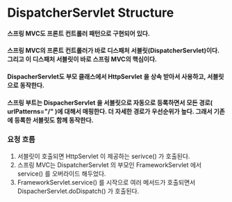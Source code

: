 # DispatcherServlet Structure

#### 스프링 MVC도 프론트 컨트롤러 패턴으로 구현되어 있다.
#### 스프링 MVC의 프론트 컨트롤러가 바로 디스패처 서블릿(DispatcherServlet)이다. 그리고 이 디스패처 서블릿이 바로 스프링 MVC의 핵심이다.
#### DispacherServlet도 부모 클래스에서 HttpServlet 을 상속 받아서 사용하고, 서블릿으로 동작한다.

#### 스프링 부트는 DispacherServlet 을 서블릿으로 자동으로 등록하면서 모든 경로( urlPatterns="/" )에 대해서 매핑한다. 더 자세한 경로가 우선순위가 높다. 그래서 기존에 등록한 서블릿도 함께 동작한다. 

### 요청 흐름    
1. 서블릿이 호출되면 HttpServlet 이 제공하는 serivce() 가 호출된다.
2. 스프링 MVC는 DispatcherServlet 의 부모인 FrameworkServlet 에서 service() 를 오버라이드 해두었다.
3. FrameworkServlet.service() 를 시작으로 여러 메서드가 호출되면서 DispacherServlet.doDispatch() 가 호출된다.
